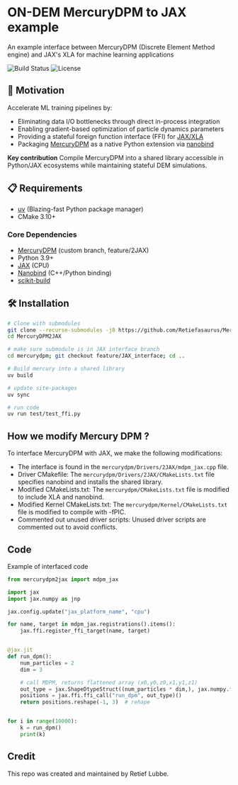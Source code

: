 # ON-DEM MercuryDPM to JAX example

An example interface between MercuryDPM (Discrete Element Method engine) and JAX's XLA for machine learning applications

![Build Status](https://img.shields.io/badge/build-passing-brightgreen)
![License](https://img.shields.io/badge/license-MIT-blue)

## 🌟 Motivation
Accelerate ML training pipelines by:
- Eliminating data I/O bottlenecks through direct in-process integration
- Enabling gradient-based optimization of particle dynamics parameters
- Providing a stateful foreign function interface (FFI) for [JAX/XLA](https://docs.jax.dev/en/latest/ffi.html)
- Packaging [MercuryDPM](https://bitbucket.org/mercurydpm/mercurydpm/src/master/) as a native Python extension via [nanobind](https://github.com/wjakob/nanobind)

**Key contribution** Compile MercuryDPM into a shared library accessible in Python/JAX ecosystems while maintaining stateful DEM simulations. 

## 📋 Requirements
- [uv](https://github.com/astral-sh/uv) (Blazing-fast Python package manager)
- CMake 3.10+

### Core Dependencies
- [MercuryDPM](https://www.mercurydpm.org) (custom branch, feature/2JAX)
- Python 3.9+
- [JAX](https://github.com/google/jax) (CPU)
- [Nanobind](https://github.com/wjakob/nanobind) (C++/Python binding)
- [scikit-build](https://scikit-build.readthedocs.io/)

## 🛠 Installation

```bash
# Clone with submodules
git clone --recurse-submodules -j8 https://github.com/Retiefasaurus/MercuryDPM2JAX.git
cd MercuryDPM2JAX

# make sure submodule is in JAX interface branch
cd mercurydpm; git checkout feature/JAX_interface; cd ..

# Build mercury into a shared library
uv build

# update site-packages
uv sync

# run code
uv run test/test_ffi.py

```
## How we modify Mercury DPM ?
To interface MercuryDPM with JAX, we make the following modifications:
- The interface is found in the `mercurydpm/Drivers/2JAX/mdpm_jax.cpp` file.
- Driver CMakefile: The `mercurydpm/Drivers/2JAX/CMakeLists.txt` file specifies nanobind and installs the shared library.
- Modified CMakeLists.txt: The `mercurydpm/CMakeLists.txt` file is modified to include XLA and nanobind.
- Modified Kernel CMakeLists.txt: The `mercurydpm/Kernel/CMakeLists.txt` file is modified to compile with -fPIC.
- Commented out unused driver scripts: Unused driver scripts are commented out to avoid conflicts.

## Code
Example of interfaced code
```python
from mercurydpm2jax import mdpm_jax

import jax
import jax.numpy as jnp

jax.config.update("jax_platform_name", "cpu")

for name, target in mdpm_jax.registrations().items():
    jax.ffi.register_ffi_target(name, target)


@jax.jit
def run_dpm():
    num_particles = 2
    dim = 3

    # call MDPM, returns flattened array (x0,y0,z0,x1,y1,z1)
    out_type = jax.ShapeDtypeStruct((num_particles * dim,), jax.numpy.float32)
    positions = jax.ffi.ffi_call("run_dpm", out_type)()
    return positions.reshape(-1, 3)  # rehape


for i in range(10000):
    k = run_dpm()
    print(k)
```

## Credit

This repo was created and maintained by Retief Lubbe.
